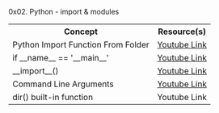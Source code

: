 0x02. Python - import & modules

<table>
  <tr>
    <th> Concept </th>
    <th> Resource(s) </th>
  </tr>
  
  <tr>
    <td> Python Import Function From Folder </td>
    <td> <a href="https://youtu.be/c9UW-aCur7A"> Youtube Link </a> </td>
  </tr>
  
  <tr>
    <td>  if __name__ == '__main__' </td>
    <td> <a href = "https://youtu.be/g_wlZ9IhbTs"> Youtube Link </a></td>
  </tr>
  
  <tr>
    <td>  __import__() </td>
    <td><a href="https://youtu.be/Nny-PcGbw10"> Youtube Link </a> </td>
  </tr>
  
  <tr>
    <td> Command Line Arguments </td>
    <td> <a href="https://youtu.be/R2_beoINHe4">Youtube Link </a></td>
  </tr>
  
  <tr>
    <td>  dir() built-in function</td>
    <td> <a href"https://youtu.be/h4rTF-7uZA4"> Youtube Link </a></td>
  </tr>
